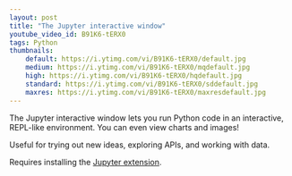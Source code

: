 ```yaml
---
layout: post
title: "The Jupyter interactive window"
youtube_video_id: B91K6-tERX0
tags: Python
thumbnails:
    default: https://i.ytimg.com/vi/B91K6-tERX0/default.jpg
    medium: https://i.ytimg.com/vi/B91K6-tERX0/mqdefault.jpg
    high: https://i.ytimg.com/vi/B91K6-tERX0/hqdefault.jpg
    standard: https://i.ytimg.com/vi/B91K6-tERX0/sddefault.jpg
    maxres: https://i.ytimg.com/vi/B91K6-tERX0/maxresdefault.jpg
---
```


The Jupyter interactive window lets you run Python code in an interactive, REPL-like environment. You can even view charts and images!

Useful for trying out new ideas, exploring APIs, and working with data.

Requires installing the [Jupyter extension](https://marketplace.visualstudio.com/items?itemName=ms-toolsai.jupyter).